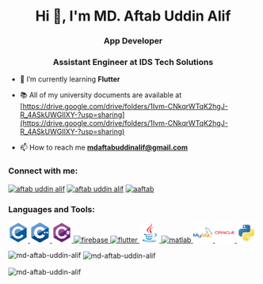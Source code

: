 <h1 align="center">Hi 👋, I'm MD. Aftab Uddin Alif</h1>
<h3 align="center">App Developer</h3>
<h3 align="center">Assistant Engineer at IDS Tech Solutions</h3>

- 🌱 I’m currently learning **Flutter**

- 📚 All of my university documents are available at [https://drive.google.com/drive/folders/1Ivm-CNkqrWTqK2hgJ-R_4ASkUWGIlXY-?usp=sharing](https://drive.google.com/drive/folders/1Ivm-CNkqrWTqK2hgJ-R_4ASkUWGIlXY-?usp=sharing)

- 📫 How to reach me **mdaftabuddinalif@gmail.com**

<h3 align="left">Connect with me:</h3>
<p align="left">
<a href="https://linkedin.com/in/aftab uddin alif" target="blank"><img align="center" src="https://raw.githubusercontent.com/rahuldkjain/github-profile-readme-generator/master/src/images/icons/Social/linked-in-alt.svg" alt="aftab uddin alif" height="30" width="40" /></a>
<a href="https://fb.com/aftab uddin alif" target="blank"><img align="center" src="https://raw.githubusercontent.com/rahuldkjain/github-profile-readme-generator/master/src/images/icons/Social/facebook.svg" alt="aftab uddin alif" height="30" width="40" /></a>
<a href="https://codeforces.com/profile/aaftab" target="blank"><img align="center" src="https://raw.githubusercontent.com/rahuldkjain/github-profile-readme-generator/master/src/images/icons/Social/codeforces.svg" alt="aaftab" height="30" width="40" /></a>
</p>

<h3 align="left">Languages and Tools:</h3>
<p align="left"> <a href="https://www.cprogramming.com/" target="_blank" rel="noreferrer"> <img src="https://raw.githubusercontent.com/devicons/devicon/master/icons/c/c-original.svg" alt="c" width="40" height="40"/> </a> <a href="https://www.w3schools.com/cpp/" target="_blank" rel="noreferrer"> <img src="https://raw.githubusercontent.com/devicons/devicon/master/icons/cplusplus/cplusplus-original.svg" alt="cplusplus" width="40" height="40"/> </a> <a href="https://www.w3schools.com/cs/" target="_blank" rel="noreferrer"> <img src="https://raw.githubusercontent.com/devicons/devicon/master/icons/csharp/csharp-original.svg" alt="csharp" width="40" height="40"/> </a> <a href="https://firebase.google.com/" target="_blank" rel="noreferrer"> <img src="https://www.vectorlogo.zone/logos/firebase/firebase-icon.svg" alt="firebase" width="40" height="40"/> </a> <a href="https://flutter.dev" target="_blank" rel="noreferrer"> <img src="https://www.vectorlogo.zone/logos/flutterio/flutterio-icon.svg" alt="flutter" width="40" height="40"/> </a> <a href="https://www.java.com" target="_blank" rel="noreferrer"> <img src="https://raw.githubusercontent.com/devicons/devicon/master/icons/java/java-original.svg" alt="java" width="40" height="40"/> </a> <a href="https://www.mathworks.com/" target="_blank" rel="noreferrer"> <img src="https://upload.wikimedia.org/wikipedia/commons/2/21/Matlab_Logo.png" alt="matlab" width="40" height="40"/> </a> <a href="https://www.mysql.com/" target="_blank" rel="noreferrer"> <img src="https://raw.githubusercontent.com/devicons/devicon/master/icons/mysql/mysql-original-wordmark.svg" alt="mysql" width="40" height="40"/> </a> <a href="https://www.oracle.com/" target="_blank" rel="noreferrer"> <img src="https://raw.githubusercontent.com/devicons/devicon/master/icons/oracle/oracle-original.svg" alt="oracle" width="40" height="40"/> </a> <a href="https://www.python.org" target="_blank" rel="noreferrer"> <img src="https://raw.githubusercontent.com/devicons/devicon/master/icons/python/python-original.svg" alt="python" width="40" height="40"/> </a> </p>

<p><img align="left" src="https://github-readme-stats.vercel.app/api/top-langs?username=md-aftab-uddin-alif&show_icons=true&locale=en&layout=compact" alt="md-aftab-uddin-alif" /></p>

<p>&nbsp;<img align="center" src="https://github-readme-stats.vercel.app/api?username=md-aftab-uddin-alif&show_icons=true&locale=en" alt="md-aftab-uddin-alif" /></p>

<p><img align="center" src="https://github-readme-streak-stats.herokuapp.com/?user=md-aftab-uddin-alif&" alt="md-aftab-uddin-alif" /></p>





